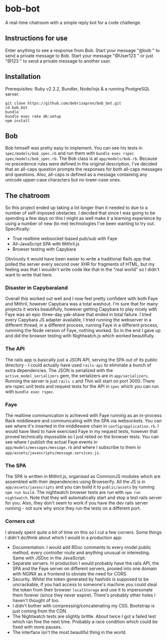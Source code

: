 # bob-bot

A real-time chatroom with a simple reply bot for a code challenge.

## Instructions for use

Enter anything to see a response from Bob. Start your message "@bob " to send a private message to Bob. Start your message "@User123 " or just "@123 " to send a private message to another user.

## Installation

Prerequisites: Ruby v2.2.2, Bundler, Node/iojs & a running PostgreSQL server.

```
git clone https://github.com/debrisapron/bob_bot.git
cd bob_bot
bundle
bundle exec rake db:setup
npm install
```

## Bob

Bob himself was pretty easy to implement. You can see his tests in `spec/models/bob_spec.rb` and run them with `bundle exec rspec spec/models/bob_spec.rb`. The Bob class is at `app/models/bob.rb`. Because no precedence rules were defined in the original description, I've decided that an all-caps question prompts the responses for both all-caps messages and questions. Also, all-caps is defined as a message containing any unicode upper-case characters but no lower-case ones.

## The chatroom

So this project ended up taking a lot longer than it needed to due to a number of self-imposed obstacles. I decided that since I was going to be spending a few days on this I might as well make it a learning experience by using a number of new (to me) technologies I've been wanting to try out. Specifically:

- True realtime websocket-based pub/sub with Faye
- All-JavaScript SPA with Mithril.js
- Browser testing with Capybara

Obviously it would have been easier to write a traditional Rails app that polled the server every second over XHR for fragments of HTML, but my feeling was that I wouldn't write code like that in the "real world" so I didn't want to write that here.

### Disaster in Capybaraland

Overall this worked out well and I now feel pretty confident with both Faye and Mithril, however Capybara was a total washout. I'm sure that for many projects it works beautifully, however getting Capybara to play nicely with Faye was an epic three-day yak-shave that ended in total failure. I tried every Capybara JS adapter available, I tried running the webserver in a different thread, in a different process, running Faye in a different process, runnning the Node version of Faye, nothing worked. So in the end I gave up and did the browser testing with Nightwatch.js which worked beautifully.

### The API

The rails app is basically just a JSON API, serving the SPA out of its public directory - I could actually have used `rails-api` to eliminate a bunch of extra dependencies. The JSON is serialized with the `active_model_serializers` gem, the serializers are in `app/serializers`. Running the server is just `rails s` and Thin will start on port 3000. There are rspec unit tests and request tests for the API in `spec` which you can run with `bundle exec rspec`.

### Faye

The realtime communication is achieved with Faye running as an in-process Rack middleware and communicating with the SPA via websockets. You can see where it's inserted in the middleware chain in `config/application.rb`. I would have liked to have exercised Faye in my request tests, however that proved technically impossible so I just relied on the browser tests. You can see where I publish the actual Faye events in `app/models/messages/message.rb` and where I subscribe to them in `app/assets/javascripts/message.services.js`.

### The SPA

The SPA is written in Mithril.js, organised as CommonJS modules which are assembled with their dependencies using Browserify. All the JS is in `app/assets/javascripts` and you can build it to `public/assets` by running `npm run build`. The nightwatch browser tests are run with `npm run nightwatch`. Note that they will automatically start and stop a test rails server for you. Also, they don't seem to work if you have the dev rails server running - not sure why since they run the tests on a different port.

### Corners cut

I already spent quite a bit of time on this so I cut a few corners. Some things I didn't do/think about which I would in a production app:

- Documentation. I would add RDoc comments to every model public method, every controller route and anything unusual or interesting. Same with JSDoc in the JavaScript.
- Separate servers. In production I would probably have the rails API, the SPA and the Faye server on different servers, proxied into one domain with NGINX as a frontend to obviate the need for CORS.
- Security. Whilst the token generated by hashids is supposed to be uncrackable, if you had access to someone's machine you could steal the token from their browser `localStorage` and use it to impersonate them forever (since they never expire). There's probably other holes I haven't thought of too.
- I didn't bother with compressing/concatenating my CSS. Bootstrap is just coming from the CDN.
- The Nightwatch tests are slightly brittle. About twice I got a failed test which ran fine the next time. Probably a race condition which could be fixed with more pauses.
- The interface isn't the most beautiful thing in the world.
